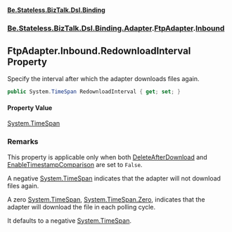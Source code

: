 #### [Be.Stateless.BizTalk.Dsl.Binding](README.md 'README')
### [Be.Stateless.BizTalk.Dsl.Binding.Adapter](Be.Stateless.BizTalk.Dsl.Binding.Adapter.md 'Be.Stateless.BizTalk.Dsl.Binding.Adapter').[FtpAdapter](FtpAdapter.md 'Be.Stateless.BizTalk.Dsl.Binding.Adapter.FtpAdapter').[Inbound](FtpAdapter.Inbound.md 'Be.Stateless.BizTalk.Dsl.Binding.Adapter.FtpAdapter.Inbound')

## FtpAdapter.Inbound.RedownloadInterval Property

Specify the interval after which the adapter downloads files again.

```csharp
public System.TimeSpan RedownloadInterval { get; set; }
```

#### Property Value
[System.TimeSpan](https://docs.microsoft.com/en-us/dotnet/api/System.TimeSpan 'System.TimeSpan')

### Remarks

This property is applicable only when both [DeleteAfterDownload](FtpAdapter.Inbound.DeleteAfterDownload.md 'Be.Stateless.BizTalk.Dsl.Binding.Adapter.FtpAdapter.Inbound.DeleteAfterDownload') and [EnableTimestampComparison](FtpAdapter.Inbound.EnableTimestampComparison.md 'Be.Stateless.BizTalk.Dsl.Binding.Adapter.FtpAdapter.Inbound.EnableTimestampComparison') are set to `False`.

A negative [System.TimeSpan](https://docs.microsoft.com/en-us/dotnet/api/System.TimeSpan 'System.TimeSpan') indicates that the adapter will not download files again.

A zero [System.TimeSpan](https://docs.microsoft.com/en-us/dotnet/api/System.TimeSpan 'System.TimeSpan'), [System.TimeSpan.Zero](https://docs.microsoft.com/en-us/dotnet/api/System.TimeSpan.Zero 'System.TimeSpan.Zero'), indicates that the adapter will download the file in
each polling cycle.

It defaults to a negative [System.TimeSpan](https://docs.microsoft.com/en-us/dotnet/api/System.TimeSpan 'System.TimeSpan').